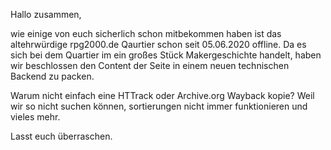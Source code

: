 Hallo zusammen,

wie einige von euch sicherlich schon mitbekommen haben ist das altehrwürdige rpg2000.de Qaurtier schon seit 05.06.2020 offline.
Da es sich bei dem Quartier im ein großes Stück Makergeschichte handelt, haben wir beschlossen den Content der Seite in einem neuen technischen Backend zu packen.

Warum nicht einfach eine HTTrack oder Archive.org Wayback kopie? Weil wir so nicht suchen können, sortierungen nicht immer funktionieren und vieles mehr.

Lasst euch überraschen.
